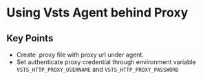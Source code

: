 # Using Vsts Agent behind Proxy

## Key Points

  - Create .proxy file with proxy url under agent.  
  - Set authenticate proxy credential through environment variable   
    `VSTS_HTTP_PROXY_USERNAME` and `VSTS_HTTP_PROXY_PASSWORD`  
